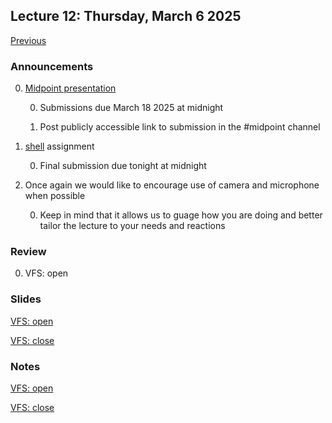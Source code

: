 ## Lecture 12: Thursday, March 6 2025

[Previous](/lectures/L11.md)

### Announcements

0. [Midpoint presentation](/assignments/midpoint.md)

    0. Submissions due March 18 2025 at midnight

    0. Post publicly accessible link to submission in the #midpoint channel

0. [shell](/assignments/shell.md) assignment

    0. Final submission due tonight at midnight

0. Once again we would like to encourage use of camera and microphone when possible

    0. Keep in mind that it allows us to guage how you are doing and better tailor the lecture to your needs and reactions

### Review

0. VFS: open

### Slides

[VFS: open](/slides/open.html)

[VFS: close](/slides/close.html)

### Notes

[VFS: open](/lectures/open.md)

[VFS: close](/lectures/close.md)
